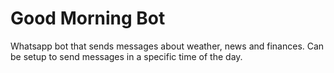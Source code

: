 # Good Morning Bot

Whatsapp bot that sends messages about weather, news and finances. Can be setup to send messages in a specific time of the day.
